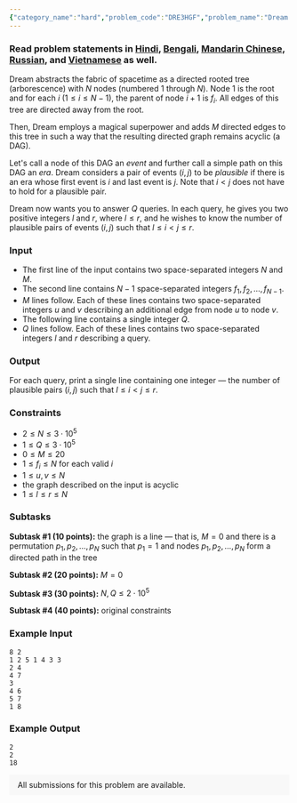 ```yaml
---
{"category_name":"hard","problem_code":"DRE3HGF","problem_name":"Dream and the Multiverse","problemComponents":{"constraints":"","constraintsState":false,"subtasks":"","subtasksState":false,"inputFormat":"","inputFormatState":false,"outputFormat":"","outputFormatState":false,"sampleTestCases":{"0":{"id":1,"input":"8 2\r\n1 2 5 1 4 3 3\r\n2 4\r\n4 7\r\n3\r\n4 6\r\n5 7\r\n1 8","output":"2\r\n2\r\n18","explanation":"","isDeleted":false}}},"video_editorial_url":"https://youtu.be/cqjyJK9Pn3s","languages_supported":{"0":"CPP14","1":"C","2":"JAVA","3":"PYTH 3.6","4":"CPP17","5":"PYTH","6":"PYP3","7":"CS2","8":"ADA","9":"PYPY","10":"TEXT","11":"PAS fpc","12":"NODEJS","13":"RUBY","14":"PHP","15":"GO","16":"HASK","17":"TCL","18":"PERL","19":"SCALA","20":"LUA","21":"kotlin","22":"BASH","23":"JS","24":"LISP sbcl","25":"rust","26":"PAS gpc","27":"BF","28":"CLOJ","29":"R","30":"D","31":"CAML","32":"FORT","33":"ASM","34":"swift","35":"FS","36":"WSPC","37":"LISP clisp","38":"SQL","39":"SCM guile","40":"PERL6","41":"ERL","42":"CLPS","43":"ICK","44":"NICE","45":"PRLG","46":"ICON","47":"COB","48":"SCM chicken","49":"PIKE","50":"SCM qobi","51":"ST","52":"SQLQ","53":"NEM"},"max_timelimit":2.5,"source_sizelimit":50000,"problem_author":"piggydan","problem_tester":"","date_added":"25-01-2021","tags":{"0":"feb21","1":"piggydan","2":"super"},"problem_difficulty_level":"Super-Hard","best_tag":"","editorial_url":"https://discuss.codechef.com/problems/DRE3HGF","time":{"view_start_date":1104528600,"submit_start_date":1104528600,"visible_start_date":1104528600,"end_date":1735669800},"is_direct_submittable":false,"problemDiscussURL":"https://discuss.codechef.com/search?q=DRE3HGF","is_proctored":false,"visitedContests":{},"layout":"problem"}
---
```

### Read problem statements in [Hindi](https://www.codechef.com/download/translated/FEB21/hindi/DRE3HGF.pdf), [Bengali](https://www.codechef.com/download/translated/FEB21/bengali/DRE3HGF.pdf), [Mandarin Chinese](https://www.codechef.com/download/translated/FEB21/mandarin/DRE3HGF.pdf), [Russian](https://www.codechef.com/download/translated/FEB21/russian/DRE3HGF.pdf), and [Vietnamese](https://www.codechef.com/download/translated/FEB21/vietnamese/DRE3HGF.pdf) as well.

Dream abstracts the fabric of spacetime as a directed rooted tree (arborescence) with $N$ nodes (numbered $1$ through $N$). Node $1$ is the root and for each $i$ ($1 \le i \le N-1$), the parent of node $i+1$ is $f_i$. All edges of this tree are directed away from the root.

Then, Dream employs a magical superpower and adds $M$ directed edges to this tree in such a way that the resulting directed graph remains acyclic (a DAG).

Let's call a node of this DAG an *event* and further call a simple path on this DAG an *era*. Dream considers a pair of events $(i,j)$ to be *plausible* if there is an era whose first event is $i$ and last event is $j$. Note that $i \lt j$ does not have to hold for a plausible pair.

Dream now wants you to answer $Q$ queries. In each query, he gives you two positive integers $l$ and $r$, where $l \leq r$, and he wishes to know the number of plausible pairs of events $(i,j)$ such that $l \leq i \lt j \leq r$.

### Input
- The first line of the input contains two space-separated integers $N$ and $M$.
- The second line contains $N-1$ space-separated integers $f_1, f_2, \ldots, f_{N-1}$.
- $M$ lines follow. Each of these lines contains two space-separated integers $u$ and $v$ describing an additional edge from node $u$ to node $v$.
- The following line contains a single integer $Q$.
- $Q$ lines follow. Each of these lines contains two space-separated integers $l$ and $r$ describing a query.

### Output
For each query, print a single line containing one integer ― the number of plausible pairs $(i,j)$ such that $l \leq i \lt j \leq r$.

### Constraints 
- $2 \leq N \leq 3 \cdot 10^5$
- $1 \leq Q \leq 3 \cdot 10^5$
- $0 \leq M \leq 20$
- $1 \le f_i \le N$ for each valid $i$
- $1 \le u, v \le N$
- the graph described on the input is acyclic
- $1 \le l \le r \le N$

### Subtasks
**Subtask #1 (10 points):** the graph is a line ― that is, $M = 0$ and there is a permutation $p_1,p_2,\ldots,p_N$ such that $p_1=1$ and nodes $p_1,p_2,\ldots,p_N$ form a directed path in the tree

**Subtask #2 (20 points):** $M = 0$

**Subtask #3 (30 points):** $N,Q \leq 2 \cdot 10^5$

**Subtask #4 (40 points):** original constraints

### Example Input
```
8 2
1 2 5 1 4 3 3
2 4
4 7
3
4 6
5 7
1 8
```

### Example Output
```
2
2
18
```

<aside style='background: #f8f8f8;padding: 10px 15px;'><div>All submissions for this problem are available.</div></aside>